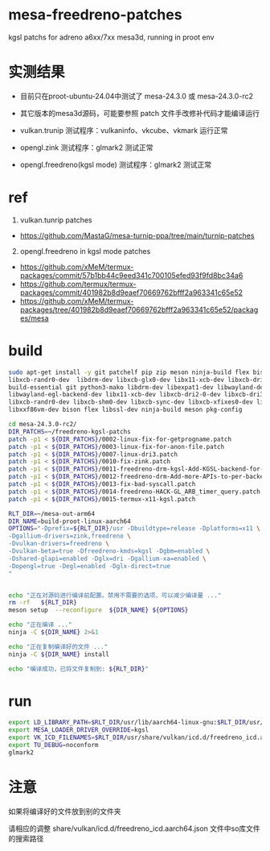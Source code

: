 # mesa-freedreno-patches
kgsl patchs for adreno a6xx/7xx mesa3d, running in proot env

# 实测结果
- 目前只在proot-ubuntu-24.04中测试了 mesa-24.3.0 或 mesa-24.3.0-rc2
- 其它版本的mesa3d源码，可能要参照 patch 文件手改修补代码才能编译运行

- vulkan.trunip 测试程序：vulkaninfo、vkcube、vkmark 运行正常

- opengl.zink 测试程序：glmark2 测试正常

- opengl.freedreno(kgsl mode) 测试程序：glmark2 测试正常

# ref
1. vulkan.tunrip patches
- https://github.com/MastaG/mesa-turnip-ppa/tree/main/turnip-patches

2. opengl.freedreno in kgsl mode patches
- https://github.com/xMeM/termux-packages/commit/57b1bb44c9eed341c700105efed93f9fd8bc34a6
- https://github.com/termux/termux-packages/commit/401982b8d9eaef70669762bfff2a963341c65e52
- https://github.com/xMeM/termux-packages/tree/401982b8d9eaef70669762bfff2a963341c65e52/packages/mesa

# build
```bash
sudo apt-get install -y git patchelf pip zip meson ninja-build flex bison libarchive-dev glslang-tools python3-mako \
libxcb-randr0-dev  libdrm-dev libxcb-glx0-dev libx11-xcb-dev libxcb-dri3-dev libxcb-present-dev \
build-essential git python3-mako libdrm-dev libexpat1-dev libwayland-dev \
libwayland-egl-backend-dev libx11-xcb-dev libxcb-dri2-0-dev libxcb-dri3-dev libxcb-present-dev \
libxcb-randr0-dev libxcb-shm0-dev libxcb-sync-dev libxcb-xfixes0-dev libxrandr-dev libxshmfence-dev \
libxxf86vm-dev bison flex libssl-dev ninja-build meson pkg-config

cd mesa-24.3.0-rc2/
DIR_PATCHS=~/freedreno-kgsl-patchs
patch -p1 < ${DIR_PATCHS}/0002-linux-fix-for-getprogname.patch
patch -p1 < ${DIR_PATCHS}/0003-linux-fix-for-anon-file.patch
patch -p1 < ${DIR_PATCHS}/0007-linux-dri3.patch
patch -p1 < ${DIR_PATCHS}/0010-fix-zink.patch
patch -p1 < ${DIR_PATCHS}/0011-freedreno-drm-kgsl-Add-KGSL-backend-for-freedreno.patch
patch -p1 < ${DIR_PATCHS}/0012-freedreno-drm-Add-more-APIs-to-per-backend-API.patch
patch -p1 < ${DIR_PATCHS}/0013-fix-bad-syscall.patch
patch -p1 < ${DIR_PATCHS}/0014-freedreno-HACK-GL_ARB_timer_query.patch
patch -p1 < ${DIR_PATCHS}/0015-termux-x11-kgsl.patch

RLT_DIR=~/mesa-out-arm64
DIR_NAME=build-proot-linux-aarch64
OPTIONS="-Dprefix=${RLT_DIR}/usr -Dbuildtype=release -Dplatforms=x11 \
-Dgallium-drivers=zink,freedreno \
-Dvulkan-drivers=freedreno \
-Dvulkan-beta=true -Dfreedreno-kmds=kgsl -Dgbm=enabled \
-Dshared-glapi=enabled -Dglx=dri -Dgallium-xa=enabled \
-Dopengl=true -Degl=enabled -Dglx-direct=true
"


echo "正在对源码进行编译前配置。禁用不需要的选项，可以减少编译量 ..."
rm -rf   ${RLT_DIR}
meson setup  --reconfigure  ${DIR_NAME} ${OPTIONS}

echo "正在编译 ..."
ninja -C ${DIR_NAME} 2>&1

echo "正在复制编译好的文件 ..."
ninja -C ${DIR_NAME} install

echo "编译成功，已将文件复制到: ${RLT_DIR}"
```

# run
```bash
export LD_LIBRARY_PATH=$RLT_DIR/usr/lib/aarch64-linux-gnu:$RLT_DIR/usr/lib/aarch64-linux-gnu/dri
export MESA_LOADER_DRIVER_OVERRIDE=kgsl
export VK_ICD_FILENAMES=$RLT_DIR/usr/share/vulkan/icd.d/freedreno_icd.aarch64.json
export TU_DEBUG=noconform
glmark2

```

# 注意
如果将编译好的文件放到别的文件夹

请相应的调整 share/vulkan/icd.d/freedreno_icd.aarch64.json 文件中so库文件的搜索路径



